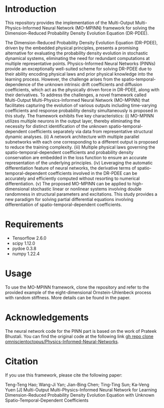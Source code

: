 # Introduction
This repository provides the implementation of the Multi-Output Multi-Physics-Informed Neural Network (MO-MPINN) framework for solving the Dimension-Reduced Probability Density Evolution Equation (DR-PDEE). 

The Dimension-Reduced Probability Density Evolution Equation (DR-PDEE), driven by the embedded physical principles, presents a promising alternative for evaluating the probability density evolution in stochastic dynamical systems, eliminating the need for redundant computations at multiple representative points. Physics-Informed Neural Networks (PINNs) provide an exceptionally well-suited scheme for solving DR-PDEE due to their ability encoding physical laws and prior physical knowledge into the learning process. However, the challenge arises from the spatio-temporal-dependence of the unknown intrinsic drift coefficients and diffusion coefficients, which act as the physically driven force in DR-PDEE, along with their derivatives. To address the challenges, a novel framework called Multi-Output Multi-Physics-Informed Neural Network (MO-MPINN) that facilitates capturing the evolution of various outputs including time-varying coefficients and response probability density simultaneously is proposed in this study. The framework exhibits five key characteristics: (i) MO-MPINN utilizes multiple neurons in the output layer, thereby eliminating the necessity for distinct identification of the unknown spatio-temporal-dependent coefficients separately via data from representative structural dynamic analyses. (ii) A network architecture with multiple parallel subnetworks with each one corresponding to a different output is proposed to reduce the training complexity. (iii) Multiple physical laws governing the spatio-temporal-dependent coefficients and probability density conservation are embedded in the loss function to ensure an accurate representation of the underlying principles. (iv) Leveraging the automatic differentiation feature of neural networks, the derivative terms of spatio-temporal-dependent coefficients involved in the DR-PDEE can be accurately and efficiently computed without resorting to numerical differentiation. (v) The proposed MO-MPINN can be applied to high-dimensional stochastic linear or nonlinear systems involving double randomness in structural parameters and excitations.  This study provides a new paradigm for solving partial differential equations involving differentiation of spatio-temporal-dependent coefficients. 

# Requirements
- Tensorflow 2.6.0
- scipy 1.12.0
- pydoe 0.3.8
- numpy 1.22.4

# Usage
To use the MO-MPINN framework, clone the repository and refer to the provided example of the eight-dimensional Ornstein-Uhlenbeck process with random stiffness. More details can be found in the paper.

# Acknowledgements
The neural network code for the PINN part is based on the work of Prateek Bhustali. You can find the original code at the following link [gh repo clone omniscientoctopus/Physics-Informed-Neural-Networks](https://github.com/omniscientoctopus/Physics-Informed-Neural-Networks.git).

# Citation
If you use this framework, please cite the following paper:

Teng-Teng Hao; Wang-Ji Yan; Jian-Bing Chen; Ting-Ting Sun; Ka-Veng Yuen [J] Multi-Output Multi-Physics-Informed Neural Network for Learning Dimension-Reduced Probability Density Evolution Equation with Unknown Spatio-Temporal-Dependent Coefficients

